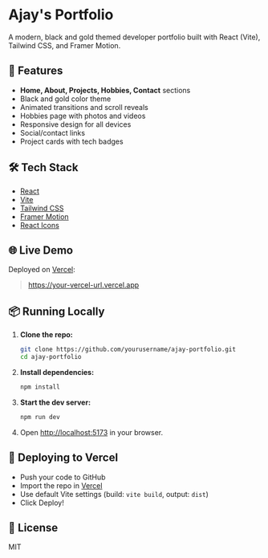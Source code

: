 # Ajay's Portfolio

A modern, black and gold themed developer portfolio built with React (Vite), Tailwind CSS, and Framer Motion.

## 🚀 Features
- **Home, About, Projects, Hobbies, Contact** sections
- Black and gold color theme
- Animated transitions and scroll reveals
- Hobbies page with photos and videos
- Responsive design for all devices
- Social/contact links
- Project cards with tech badges

## 🛠️ Tech Stack
- [React](https://react.dev/)
- [Vite](https://vitejs.dev/)
- [Tailwind CSS](https://tailwindcss.com/)
- [Framer Motion](https://www.framer.com/motion/)
- [React Icons](https://react-icons.github.io/react-icons/)

## 🌐 Live Demo
Deployed on [Vercel](https://vercel.com/):
> https://your-vercel-url.vercel.app

## 📦 Running Locally
1. **Clone the repo:**
   ```bash
   git clone https://github.com/yourusername/ajay-portfolio.git
   cd ajay-portfolio
   ```
2. **Install dependencies:**
   ```bash
   npm install
   ```
3. **Start the dev server:**
   ```bash
   npm run dev
   ```
4. Open [http://localhost:5173](http://localhost:5173) in your browser.

## 🛫 Deploying to Vercel
- Push your code to GitHub
- Import the repo in [Vercel](https://vercel.com/)
- Use default Vite settings (build: `vite build`, output: `dist`)
- Click Deploy!

## 📄 License
MIT
